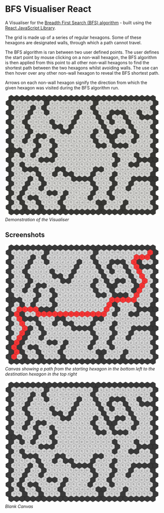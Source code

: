 # BFS Visualiser React

A Visualiser for the [Breadth First Search (BFS) algorithm](https://en.wikipedia.org/wiki/Breadth-first_search) - built using the [React JavaScript Library](https://reactjs.org/).

The grid is made up of a series of regular hexagons. Some of these hexagons are designated walls, through which a path cannot travel.

The BFS algorithm is ran between two user defined points. The user defines the start point by mouse clicking on a non-wall hexagon, the BFS algorithm is then applied from this point to all other non-wall hexagons to find the shortest path between the two hexagons whilst avoiding walls. The use can then hover over any other non-wall hexagon to reveal the BFS shortest path.

Arrows on each non-wall hexagon signify the direction from which the given hexagon was visited during the BFS algorithm run.

![](README_ASSETS/demo_gif.gif)
*Demonstration of the Visualiser*

## Screenshots

![](README_ASSETS/canvas_path_1.png)
*Canvas showing a path from the starting hexagon in the bottom left to the destination hexagon in the top right*

![](README_ASSETS/canvas_blank.png)
*Blank Canvas*

